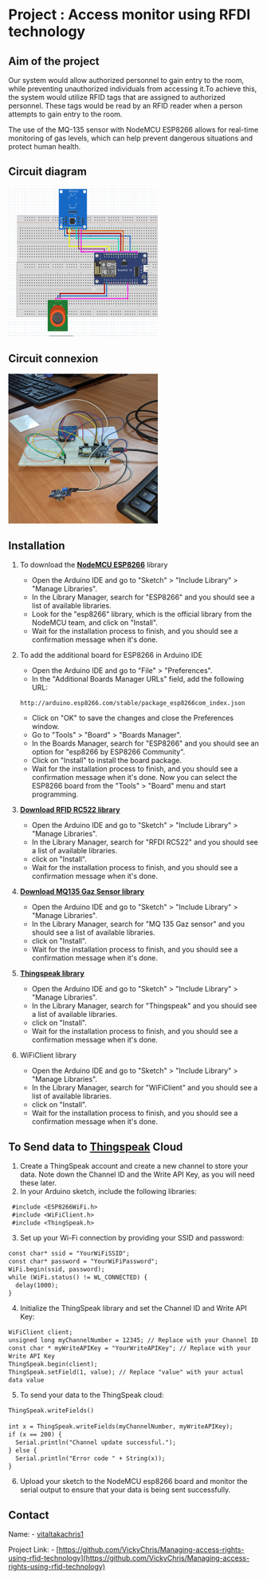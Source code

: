 # Project : Access monitor using RFDI technology

## Aim of the project  
Our system would allow authorized personnel to gain entry to the room, while preventing unauthorized individuals from accessing it.To achieve this, the system would utilize RFID tags that are assigned to authorized personnel. These tags would be read by an RFID reader when a person attempts to gain entry to the room.

The use of the MQ-135 sensor with NodeMCU ESP8266 allows for real-time monitoring of gas levels, which can help prevent dangerous situations and protect human health.

## Circuit diagram
<div align="left">
<a href="https://github.com/VickyChris/Managing-access-rights-using-rfid-technology">
    <img src="images/systeme.png" alt="Circuit Diagram of the system" width="300" height="300">
  </a>
  </div>

## Circuit connexion
<div align="left">
<a href="https://github.com/VickyChris/Managing-access-rights-using-rfid-technology">
    <img src="images/prototype.jpg" alt="Circuit connexion in the system" width="300" height="300">
</a>
</div>

## Installation
1. To download the <a href="https://nodemcu.readthedocs.io/en/release/"><strong>NodeMCU ESP8266</strong></a> library
  
   * Open the Arduino IDE and go to "Sketch" > "Include Library" > "Manage Libraries".
   * In the Library Manager, search for "ESP8266" and you should see a list of available libraries.
   * Look for the "esp8266" library, which is the official library from the NodeMCU team, and click on "Install".
   * Wait for the installation process to finish, and you should see a confirmation message when it's done.

2. To add the additional board for ESP8266 in Arduino IDE
   * Open the Arduino IDE and go to "File" > "Preferences".
   * In the "Additional Boards Manager URLs" field, add the following URL: 
   ```
   http://arduino.esp8266.com/stable/package_esp8266com_index.json
    ```
   * Click on "OK" to save the changes and close the Preferences window.
   * Go to "Tools" > "Board" > "Boards Manager".
   * In the Boards Manager, search for "ESP8266" and you should see an option for "esp8266 by ESP8266 Community".
   * Click on "Install" to install the board package.
   * Wait for the installation process to finish, and you should see a confirmation message when it's done.
Now you can select the ESP8266 board from the "Tools" > "Board" menu and start programming.

1. <a href="https://www.arduinolibraries.info/libraries/mq135"><strong>Download RFID RC522 library</strong></a>

   * Open the Arduino IDE and go to "Sketch" > "Include Library" > "Manage Libraries".
   * In the Library Manager, search for "RFDI RC522" and you should see a list of available libraries.
   * click on "Install".
   * Wait for the installation process to finish, and you should see a confirmation message when it's done.
2. <a href="https://www.arduinolibraries.info/libraries/mq135"><strong>Download MQ135 Gaz Sensor library</strong></a> 
    * Open the Arduino IDE and go to "Sketch" > "Include Library" > "Manage Libraries".
   * In the Library Manager, search for "MQ 135 Gaz sensor" and you should see a list of available libraries.
   * click on "Install".
   * Wait for the installation process to finish, and you should see a confirmation message when it's done.
3. <a href="https://thingspeak.com/"><strong>Thingspeak library</strong></a> 
   
      * Open the Arduino IDE and go to "Sketch" > "Include Library" > "Manage Libraries".
      * In the Library Manager, search for "Thingspeak" and you should see a list of available libraries.
      * click on "Install".
      * Wait for the installation process to finish, and you should see a confirmation message when it's done.
  1. WiFiClient library
       * Open the Arduino IDE and go to "Sketch" > "Include Library" > "Manage Libraries".
       * In the Library Manager, search for "WiFiClient" and you should see a list of available libraries.
       * click on "Install".
       * Wait for the installation process to finish, and you should see a confirmation message when it's done.

## To Send data to <a href="https://thingspeak.com/"><strong>Thingspeak</strong></a> Cloud

1. Create a ThingSpeak account and create a new channel to store your data. Note down the Channel ID and the Write API Key, as you will need these later.
2. In your Arduino sketch, include the following libraries:
 ```
  #include <ESP8266WiFi.h>
  #include <WiFiClient.h>
  #include <ThingSpeak.h>
 ```
3. Set up your Wi-Fi connection by providing your SSID and password:
```
const char* ssid = "YourWiFiSSID";
const char* password = "YourWiFiPassword";
WiFi.begin(ssid, password);
while (WiFi.status() != WL_CONNECTED) {
  delay(1000);
}
 ```
 4. Initialize the ThingSpeak library and set the Channel ID and Write API Key:
```
WiFiClient client;
unsigned long myChannelNumber = 12345; // Replace with your Channel ID
const char * myWriteAPIKey = "YourWriteAPIKey"; // Replace with your Write API Key
ThingSpeak.begin(client);
ThingSpeak.setField(1, value); // Replace "value" with your actual data value
 ```
 5. To send your data to the ThingSpeak cloud:
```
ThingSpeak.writeFields() 

int x = ThingSpeak.writeFields(myChannelNumber, myWriteAPIKey);
if (x == 200) {
  Serial.println("Channel update successful.");
} else {
  Serial.println("Error code " + String(x));
}
```
6. Upload your sketch to the NodeMCU esp8266 board and monitor the serial output to ensure that your data is being sent successfully.

## Contact
Name: - [vitaltakachris1](https://twitter.com/vitaltakachris1) 

Project Link: -  [https://github.com/VickyChris/Managing-access-rights-using-rfid-technology](https://github.com/VickyChris/Managing-access-rights-using-rfid-technology)



